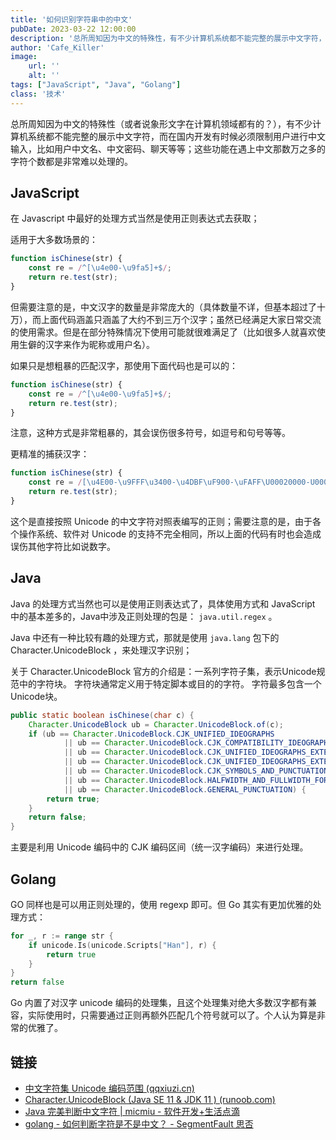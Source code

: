 ```yaml
---
title: '如何识别字符串中的中文'
pubDate: 2023-03-22 12:00:00
description: '总所周知因为中文的特殊性，有不少计算机系统都不能完整的展示中文字符，而在国内开发有时候必须限制用户进行中文输入'
author: 'Cafe_Killer'
image:
    url: ''
    alt: ''
tags: ["JavaScript", "Java", "Golang"]
class: '技术'
---
```


总所周知因为中文的特殊性（或者说象形文字在计算机领域都有的？），有不少计算机系统都不能完整的展示中文字符，而在国内开发有时候必须限制用户进行中文输入，比如用户中文名、中文密码、聊天等等；这些功能在遇上中文那数万之多的字符个数都是非常难以处理的。


## JavaScript

在 Javascript 中最好的处理方式当然是使用正则表达式去获取；  

适用于大多数场景的：  

```javascript
function isChinese(str) {
    const re = /^[\u4e00-\u9fa5]+$/;
    return re.test(str);
}
```

但需要注意的是，中文汉字的数量是非常庞大的（具体数量不详，但基本超过了十万），而上面代码涵盖只涵盖了大约不到三万个汉字；虽然已经满足大家日常交流的使用需求。但是在部分特殊情况下使用可能就很难满足了（比如很多人就喜欢使用生僻的汉字来作为昵称或用户名）。  

<!--more-->

如果只是想粗暴的匹配汉字，那使用下面代码也是可以的：  

```javascript
function isChinese(str) {
    const re = /^[\u4e00-\u9fa5]+$/;
    return re.test(str);
}
```

注意，这种方式是非常粗暴的，其会误伤很多符号，如逗号和句号等等。  

更精准的捕获汉字：  

```javascript
function isChinese(str) {
    const re = /[\u4E00-\u9FFF\u3400-\u4DBF\uF900-\uFAFF\U00020000-U0002EBEF]/;
    return re.test(str);
}
```

这个是直接按照 Unicode 的中文字符对照表编写的正则；需要注意的是，由于各个操作系统、软件对 Unicode 的支持不完全相同，所以上面的代码有时也会造成误伤其他字符比如说数字。  

## Java

Java 的处理方式当然也可以是使用正则表达式了，具体使用方式和 JavaScript 中的基本差多的，Java中涉及正则处理的包是： `java.util.regex` 。  

Java 中还有一种比较有趣的处理方式，那就是使用 `java.lang` 包下的 Character.UnicodeBlock ，来处理汉字识别；  

关于 Character.UnicodeBlock 官方的介绍是：一系列字符子集，表示Unicode规范中的字符块。 字符块通常定义用于特定脚本或目的的字符。 字符最多包含一个Unicode块。  

```java
public static boolean isChinese(char c) {
	Character.UnicodeBlock ub = Character.UnicodeBlock.of(c);
	if (ub == Character.UnicodeBlock.CJK_UNIFIED_IDEOGRAPHS
			|| ub == Character.UnicodeBlock.CJK_COMPATIBILITY_IDEOGRAPHS
			|| ub == Character.UnicodeBlock.CJK_UNIFIED_IDEOGRAPHS_EXTENSION_A
			|| ub == Character.UnicodeBlock.CJK_UNIFIED_IDEOGRAPHS_EXTENSION_B
			|| ub == Character.UnicodeBlock.CJK_SYMBOLS_AND_PUNCTUATION
			|| ub == Character.UnicodeBlock.HALFWIDTH_AND_FULLWIDTH_FORMS
			|| ub == Character.UnicodeBlock.GENERAL_PUNCTUATION) {
		return true;
	}
	return false;
}
```

主要是利用 Unicode 编码中的 CJK 编码区间（统一汉字编码）来进行处理。  

## Golang


GO 同样也是可以用正则处理的，使用 regexp 即可。但 Go 其实有更加优雅的处理方式：  

```go
for _, r := range str {
    if unicode.Is(unicode.Scripts["Han"], r) {
        return true
    }
}
return false
```

Go 内置了对汉字 unicode 编码的处理集，且这个处理集对绝大多数汉字都有兼容，实际使用时，只需要通过正则再额外匹配几个符号就可以了。个人认为算是非常的优雅了。  

## 链接

- [中文字符集 Unicode 编码范围 (qqxiuzi.cn)](https://www.qqxiuzi.cn/zh/hanzi-unicode-bianma.php)  
- [Character.UnicodeBlock (Java SE 11 & JDK 11 ) (runoob.com)](https://www.runoob.com/manual/jdk11api/java.base/java/lang/Character.UnicodeBlock.html)  
- [Java 完美判断中文字符 | micmiu - 软件开发+生活点滴](http://www.micmiu.com/lang/java/java-check-chinese/)  
- [golang - 如何判断字符是不是中文？ - SegmentFault 思否](https://segmentfault.com/q/1010000000595663)  
